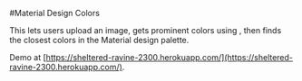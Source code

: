 #Material Design Colors

This lets users upload an image, gets prominent colors using , then finds the closest colors in the Material design palette.

Demo at [https://sheltered-ravine-2300.herokuapp.com/](https://sheltered-ravine-2300.herokuapp.com/).

